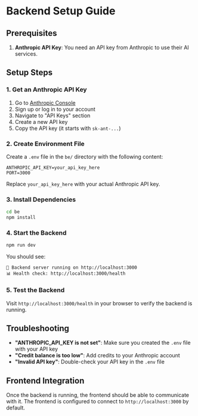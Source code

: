 # Backend Setup Guide

## Prerequisites

1. **Anthropic API Key**: You need an API key from Anthropic to use their AI services.

## Setup Steps

### 1. Get an Anthropic API Key

1. Go to [Anthropic Console](https://console.anthropic.com/)
2. Sign up or log in to your account
3. Navigate to "API Keys" section
4. Create a new API key
5. Copy the API key (it starts with `sk-ant-...`)

### 2. Create Environment File

Create a `.env` file in the `be/` directory with the following content:

```env
ANTHROPIC_API_KEY=your_api_key_here
PORT=3000
```

Replace `your_api_key_here` with your actual Anthropic API key.

### 3. Install Dependencies

```bash
cd be
npm install
```

### 4. Start the Backend

```bash
npm run dev
```

You should see:
```
🚀 Backend server running on http://localhost:3000
📊 Health check: http://localhost:3000/health
```

### 5. Test the Backend

Visit `http://localhost:3000/health` in your browser to verify the backend is running.

## Troubleshooting

- **"ANTHROPIC_API_KEY is not set"**: Make sure you created the `.env` file with your API key
- **"Credit balance is too low"**: Add credits to your Anthropic account
- **"Invalid API key"**: Double-check your API key in the `.env` file

## Frontend Integration

Once the backend is running, the frontend should be able to communicate with it. The frontend is configured to connect to `http://localhost:3000` by default. 